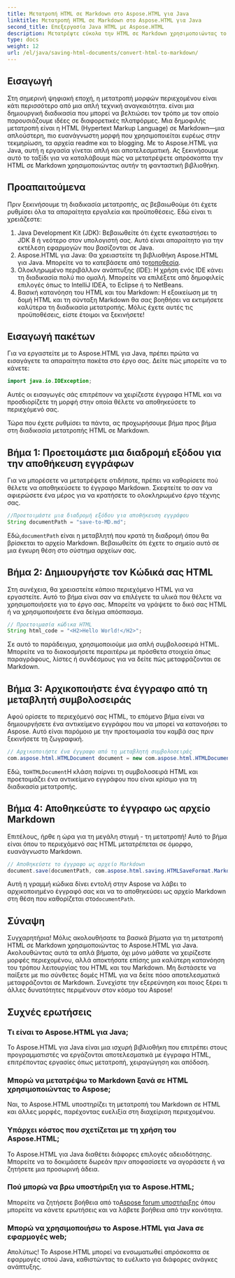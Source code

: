 ```yaml
---
title: Μετατροπή HTML σε Markdown στο Aspose.HTML για Java
linktitle: Μετατροπή HTML σε Markdown στο Aspose.HTML για Java
second_title: Επεξεργασία Java HTML με Aspose.HTML
description: Μετατρέψτε εύκολα την HTML σε Markdown χρησιμοποιώντας το Aspose.HTML για Java. Ακολουθήστε αυτόν τον οδηγό βήμα προς βήμα για ομαλή μετατροπή και χειρισμό περιεχομένου.
type: docs
weight: 12
url: /el/java/saving-html-documents/convert-html-to-markdown/
---
```

## Εισαγωγή
Στη σημερινή ψηφιακή εποχή, η μετατροπή μορφών περιεχομένου είναι κάτι περισσότερο από μια απλή τεχνική αναγκαιότητα. είναι μια δημιουργική διαδικασία που μπορεί να βελτιώσει τον τρόπο με τον οποίο παρουσιάζουμε ιδέες σε διαφορετικές πλατφόρμες. Μια δημοφιλής μετατροπή είναι η HTML (Hypertext Markup Language) σε Markdown—μια απλούστερη, πιο ευανάγνωστη μορφή που χρησιμοποιείται ευρέως στην τεκμηρίωση, τα αρχεία readme και το blogging. Με το Aspose.HTML για Java, αυτή η εργασία γίνεται απλή και αποτελεσματική. Ας ξεκινήσουμε αυτό το ταξίδι για να καταλάβουμε πώς να μετατρέψετε απρόσκοπτα την HTML σε Markdown χρησιμοποιώντας αυτήν τη φανταστική βιβλιοθήκη.
## Προαπαιτούμενα
Πριν ξεκινήσουμε τη διαδικασία μετατροπής, ας βεβαιωθούμε ότι έχετε ρυθμίσει όλα τα απαραίτητα εργαλεία και προϋποθέσεις. Εδώ είναι τι χρειάζεστε:
1. Java Development Kit (JDK): Βεβαιωθείτε ότι έχετε εγκαταστήσει το JDK 8 ή νεότερο στον υπολογιστή σας. Αυτό είναι απαραίτητο για την εκτέλεση εφαρμογών που βασίζονται σε Java.
2.  Aspose.HTML για Java: Θα χρειαστείτε τη βιβλιοθήκη Aspose.HTML για Java. Μπορείτε να το κατεβάσετε από το[τοποθεσία](https://releases.aspose.com/html/java/).
3. Ολοκληρωμένο περιβάλλον ανάπτυξης (IDE): Η χρήση ενός IDE κάνει τη διαδικασία πολύ πιο ομαλή. Μπορείτε να επιλέξετε από δημοφιλείς επιλογές όπως το IntelliJ IDEA, το Eclipse ή το NetBeans.
4. Βασική κατανόηση του HTML και του Markdown: Η εξοικείωση με τη δομή HTML και τη σύνταξη Markdown θα σας βοηθήσει να εκτιμήσετε καλύτερα τη διαδικασία μετατροπής.
Μόλις έχετε αυτές τις προϋποθέσεις, είστε έτοιμοι να ξεκινήσετε!
## Εισαγωγή πακέτων
Για να εργαστείτε με το Aspose.HTML για Java, πρέπει πρώτα να εισαγάγετε τα απαραίτητα πακέτα στο έργο σας. Δείτε πώς μπορείτε να το κάνετε:
```java
import java.io.IOException;
```
Αυτές οι εισαγωγές σάς επιτρέπουν να χειρίζεστε έγγραφα HTML και να προσδιορίζετε τη μορφή στην οποία θέλετε να αποθηκεύσετε το περιεχόμενό σας.

Τώρα που έχετε ρυθμίσει τα πάντα, ας προχωρήσουμε βήμα προς βήμα στη διαδικασία μετατροπής HTML σε Markdown.
## Βήμα 1: Προετοιμάστε μια διαδρομή εξόδου για την αποθήκευση εγγράφων
Για να μπορέσετε να μετατρέψετε οτιδήποτε, πρέπει να καθορίσετε πού θέλετε να αποθηκεύσετε το έγγραφο Markdown. Σκεφτείτε το σαν να αφιερώσετε ένα μέρος για να κρατήσετε το ολοκληρωμένο έργο τέχνης σας.
```java
//Προετοιμάστε μια διαδρομή εξόδου για αποθήκευση εγγράφου
String documentPath = "save-to-MD.md";
```
 Εδώ,`documentPath` είναι η μεταβλητή που κρατά τη διαδρομή όπου θα βρίσκεται το αρχείο Markdown. Βεβαιωθείτε ότι έχετε το σημείο αυτό σε μια έγκυρη θέση στο σύστημα αρχείων σας.
## Βήμα 2: Δημιουργήστε τον Κώδικά σας HTML
Στη συνέχεια, θα χρειαστείτε κάποιο περιεχόμενο HTML για να εργαστείτε. Αυτό το βήμα είναι σαν να επιλέγετε τα υλικά που θέλετε να χρησιμοποιήσετε για το έργο σας. Μπορείτε να γράψετε το δικό σας HTML ή να χρησιμοποιήσετε ένα δείγμα απόσπασμα.
```java
// Προετοιμασία κώδικα HTML
String html_code = "<H2>Hello World!</H2>";
```
Σε αυτό το παράδειγμα, χρησιμοποιούμε μια απλή συμβολοσειρά HTML. Μπορείτε να το διακοσμήσετε περαιτέρω με πρόσθετα στοιχεία όπως παραγράφους, λίστες ή συνδέσμους για να δείτε πώς μεταφράζονται σε Markdown.
## Βήμα 3: Αρχικοποιήστε ένα έγγραφο από τη μεταβλητή συμβολοσειράς
Αφού ορίσετε το περιεχόμενό σας HTML, το επόμενο βήμα είναι να δημιουργήσετε ένα αντικείμενο εγγράφου που να μπορεί να κατανοήσει το Aspose. Αυτό είναι παρόμοιο με την προετοιμασία του καμβά σας πριν ξεκινήσετε τη ζωγραφική.
```java
// Αρχικοποιήστε ένα έγγραφο από τη μεταβλητή συμβολοσειράς
com.aspose.html.HTMLDocument document = new com.aspose.html.HTMLDocument(html_code, ".");
```
 Εδώ, το`HTMLDocument`Η κλάση παίρνει τη συμβολοσειρά HTML και προετοιμάζει ένα αντικείμενο εγγράφου που είναι κρίσιμο για τη διαδικασία μετατροπής.
## Βήμα 4: Αποθηκεύστε το έγγραφο ως αρχείο Markdown
Επιτέλους, ήρθε η ώρα για τη μεγάλη στιγμή - τη μετατροπή! Αυτό το βήμα είναι όπου το περιεχόμενό σας HTML μετατρέπεται σε όμορφο, ευανάγνωστο Markdown.
```java
// Αποθηκεύστε το έγγραφο ως αρχείο Markdown
document.save(documentPath, com.aspose.html.saving.HTMLSaveFormat.Markdown);
```
 Αυτή η γραμμή κώδικα δίνει εντολή στην Aspose να λάβει το αρχικοποιημένο έγγραφό σας και να το αποθηκεύσει ως αρχείο Markdown στη θέση που καθορίζεται στο`documentPath`.
## Σύναψη
Συγχαρητήρια! Μόλις ακολουθήσατε τα βασικά βήματα για τη μετατροπή HTML σε Markdown χρησιμοποιώντας το Aspose.HTML για Java. Ακολουθώντας αυτά τα απλά βήματα, όχι μόνο μάθατε να χειρίζεστε μορφές περιεχομένου, αλλά αποκτήσατε επίσης μια καλύτερη κατανόηση του τρόπου λειτουργίας του HTML και του Markdown. Μη διστάσετε να παίξετε με πιο σύνθετες δομές HTML για να δείτε πόσο αποτελεσματικά μεταφράζονται σε Markdown. Συνεχίστε την εξερεύνηση και ποιος ξέρει τι άλλες δυνατότητες περιμένουν στον κόσμο του Aspose!
## Συχνές ερωτήσεις
### Τι είναι το Aspose.HTML για Java;
Το Aspose.HTML για Java είναι μια ισχυρή βιβλιοθήκη που επιτρέπει στους προγραμματιστές να εργάζονται αποτελεσματικά με έγγραφα HTML, επιτρέποντας εργασίες όπως μετατροπή, χειραγώγηση και απόδοση.
### Μπορώ να μετατρέψω το Markdown ξανά σε HTML χρησιμοποιώντας το Aspose;
Ναι, το Aspose.HTML υποστηρίζει τη μετατροπή του Markdown σε HTML και άλλες μορφές, παρέχοντας ευελιξία στη διαχείριση περιεχομένου.
### Υπάρχει κόστος που σχετίζεται με τη χρήση του Aspose.HTML;
Το Aspose.HTML για Java διαθέτει διάφορες επιλογές αδειοδότησης. Μπορείτε να το δοκιμάσετε δωρεάν πριν αποφασίσετε να αγοράσετε ή να ζητήσετε μια προσωρινή άδεια.
### Πού μπορώ να βρω υποστήριξη για το Aspose.HTML;
 Μπορείτε να ζητήσετε βοήθεια από το[Aspose forum υποστήριξης](https://forum.aspose.com/c/html/29) όπου μπορείτε να κάνετε ερωτήσεις και να λάβετε βοήθεια από την κοινότητα.
### Μπορώ να χρησιμοποιήσω το Aspose.HTML για Java σε εφαρμογές web;
Απολύτως! Το Aspose.HTML μπορεί να ενσωματωθεί απρόσκοπτα σε εφαρμογές ιστού Java, καθιστώντας το ευέλικτο για διάφορες ανάγκες ανάπτυξης.